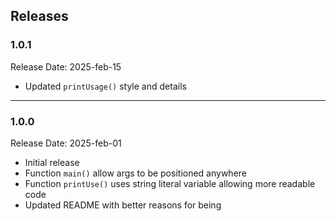 ## Releases


### 1.0.1

Release Date: 2025-feb-15

- Updated `printUsage()` style and details

---

### 1.0.0

Release Date: 2025-feb-01

- Initial release
- Function `main()` allow args to be positioned anywhere
- Function `printUse()` uses string literal variable allowing more readable code
- Updated README with better reasons for being
